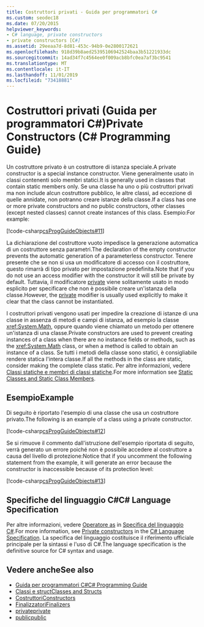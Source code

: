 ```yaml
---
title: Costruttori privati - Guida per programmatori C#
ms.custom: seodec18
ms.date: 07/20/2015
helpviewer_keywords:
- C# language, private constructors
- private constructors [C#]
ms.assetid: 29eeaa7d-8d81-453c-94b9-0e2800172621
ms.openlocfilehash: 918d39b8aed25395106942524baa3b51221933dc
ms.sourcegitcommit: 14ad34f7c4564ee0f009acb8bfc0ea7af3bc9541
ms.translationtype: MT
ms.contentlocale: it-IT
ms.lasthandoff: 11/01/2019
ms.locfileid: "73418881"
---
```

# <a name="private-constructors-c-programming-guide"></a><span data-ttu-id="5999f-102">Costruttori privati (Guida per programmatori C#)</span><span class="sxs-lookup"><span data-stu-id="5999f-102">Private Constructors (C# Programming Guide)</span></span>
<span data-ttu-id="5999f-103">Un costruttore privato è un costruttore di istanza speciale.</span><span class="sxs-lookup"><span data-stu-id="5999f-103">A private constructor is a special instance constructor.</span></span> <span data-ttu-id="5999f-104">Viene generalmente usato in classi contenenti solo membri statici.</span><span class="sxs-lookup"><span data-stu-id="5999f-104">It is generally used in classes that contain static members only.</span></span> <span data-ttu-id="5999f-105">Se una classe ha uno o più costruttori privati ma non include alcun costruttore pubblico, le altre classi, ad eccezione di quelle annidate, non potranno creare istanze della classe.</span><span class="sxs-lookup"><span data-stu-id="5999f-105">If a class has one or more private constructors and no public constructors, other classes (except nested classes) cannot create instances of this class.</span></span> <span data-ttu-id="5999f-106">Esempio:</span><span class="sxs-lookup"><span data-stu-id="5999f-106">For example:</span></span>  
  
 [!code-csharp[csProgGuideObjects#11](~/samples/snippets/csharp/VS_Snippets_VBCSharp/csProgGuideObjects/CS/Objects.cs#11)]  
  
 <span data-ttu-id="5999f-107">La dichiarazione del costruttore vuoto impedisce la generazione automatica di un costruttore senza parametri.</span><span class="sxs-lookup"><span data-stu-id="5999f-107">The declaration of the empty constructor prevents the automatic generation of a parameterless constructor.</span></span> <span data-ttu-id="5999f-108">Tenere presente che se non si usa un modificatore di accesso con il costruttore, questo rimarrà di tipo privato per impostazione predefinita.</span><span class="sxs-lookup"><span data-stu-id="5999f-108">Note that if you do not use an access modifier with the constructor it will still be private by default.</span></span> <span data-ttu-id="5999f-109">Tuttavia, il modificatore [private](../../language-reference/keywords/private.md) viene solitamente usato in modo esplicito per specificare che non è possibile creare un'istanza della classe.</span><span class="sxs-lookup"><span data-stu-id="5999f-109">However, the [private](../../language-reference/keywords/private.md) modifier is usually used explicitly to make it clear that the class cannot be instantiated.</span></span>  
  
 <span data-ttu-id="5999f-110">I costruttori privati vengono usati per impedire la creazione di istanze di una classe in assenza di metodi e campi di istanza, ad esempio la classe <xref:System.Math>, oppure quando viene chiamato un metodo per ottenere un'istanza di una classe.</span><span class="sxs-lookup"><span data-stu-id="5999f-110">Private constructors are used to prevent creating instances of a class when there are no instance fields or methods, such as the <xref:System.Math> class, or when a method is called to obtain an instance of a class.</span></span> <span data-ttu-id="5999f-111">Se tutti i metodi della classe sono statici, è consigliabile rendere statica l'intera classe.</span><span class="sxs-lookup"><span data-stu-id="5999f-111">If all the methods in the class are static, consider making the complete class static.</span></span> <span data-ttu-id="5999f-112">Per altre informazioni, vedere [Classi statiche e membri di classi statiche](./static-classes-and-static-class-members.md).</span><span class="sxs-lookup"><span data-stu-id="5999f-112">For more information see [Static Classes and Static Class Members](./static-classes-and-static-class-members.md).</span></span>  
  
## <a name="example"></a><span data-ttu-id="5999f-113">Esempio</span><span class="sxs-lookup"><span data-stu-id="5999f-113">Example</span></span>  
 <span data-ttu-id="5999f-114">Di seguito è riportato l'esempio di una classe che usa un costruttore privato.</span><span class="sxs-lookup"><span data-stu-id="5999f-114">The following is an example of a class using a private constructor.</span></span>  
  
 [!code-csharp[csProgGuideObjects#12](~/samples/snippets/csharp/VS_Snippets_VBCSharp/csProgGuideObjects/CS/Objects.cs#12)]  
  
 <span data-ttu-id="5999f-115">Se si rimuove il commento dall'istruzione dell'esempio riportata di seguito, verrà generato un errore poiché non è possibile accedere al costruttore a causa del livello di protezione:</span><span class="sxs-lookup"><span data-stu-id="5999f-115">Notice that if you uncomment the following statement from the example, it will generate an error because the constructor is inaccessible because of its protection level:</span></span>  
  
 [!code-csharp[csProgGuideObjects#13](~/samples/snippets/csharp/VS_Snippets_VBCSharp/csProgGuideObjects/CS/Objects.cs#13)]  
  
## <a name="c-language-specification"></a><span data-ttu-id="5999f-116">Specifiche del linguaggio C#</span><span class="sxs-lookup"><span data-stu-id="5999f-116">C# Language Specification</span></span>  

<span data-ttu-id="5999f-117">Per altre informazioni, vedere [Operatore as](~/_csharplang/spec/classes.md#private-constructors) in [Specifica del linguaggio C#](/dotnet/csharp/language-reference/language-specification/introduction).</span><span class="sxs-lookup"><span data-stu-id="5999f-117">For more information, see [Private constructors](~/_csharplang/spec/classes.md#private-constructors) in the [C# Language Specification](/dotnet/csharp/language-reference/language-specification/introduction).</span></span> <span data-ttu-id="5999f-118">La specifica del linguaggio costituisce il riferimento ufficiale principale per la sintassi e l'uso di C#.</span><span class="sxs-lookup"><span data-stu-id="5999f-118">The language specification is the definitive source for C# syntax and usage.</span></span>
  
## <a name="see-also"></a><span data-ttu-id="5999f-119">Vedere anche</span><span class="sxs-lookup"><span data-stu-id="5999f-119">See also</span></span>

- [<span data-ttu-id="5999f-120">Guida per programmatori C#</span><span class="sxs-lookup"><span data-stu-id="5999f-120">C# Programming Guide</span></span>](../index.md)
- [<span data-ttu-id="5999f-121">Classi e struct</span><span class="sxs-lookup"><span data-stu-id="5999f-121">Classes and Structs</span></span>](./index.md)
- [<span data-ttu-id="5999f-122">Costruttori</span><span class="sxs-lookup"><span data-stu-id="5999f-122">Constructors</span></span>](./constructors.md)
- [<span data-ttu-id="5999f-123">Finalizzatori</span><span class="sxs-lookup"><span data-stu-id="5999f-123">Finalizers</span></span>](./destructors.md)
- [<span data-ttu-id="5999f-124">private</span><span class="sxs-lookup"><span data-stu-id="5999f-124">private</span></span>](../../language-reference/keywords/private.md)
- [<span data-ttu-id="5999f-125">public</span><span class="sxs-lookup"><span data-stu-id="5999f-125">public</span></span>](../../language-reference/keywords/public.md)
